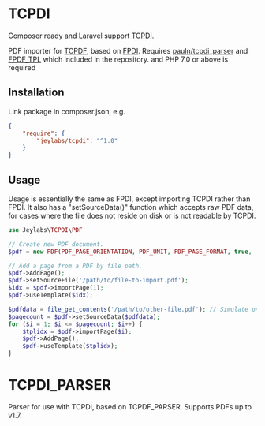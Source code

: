 TCPDI
=====

Composer ready and Laravel support [TCPDI](https://github.com/pauln/tcpdi).

PDF importer for [TCPDF](http://www.tcpdf.org/), based on [FPDI](http://www.setasign.de/products/pdf-php-solutions/fpdi/).
Requires [pauln/tcpdi_parser](https://github.com/pauln/tcpdi_parser) and [FPDF_TPL](http://www.setasign.de/products/pdf-php-solutions/fpdi/downloads/) which included in the repository.
and PHP 7.0 or above is required

Installation
------------

Link package in composer.json, e.g.

```json
{
    "require": {
        "jeylabs/tcpdi": "^1.0"
    }
}
```

Usage
-----

Usage is essentially the same as FPDI, except importing TCPDI rather than FPDI.  It also has a "setSourceData()" function which accepts raw PDF data, for cases where the file does not reside on disk or is not readable by TCPDI.

```php
use Jeylabs\TCPDI\PDF

// Create new PDF document.
$pdf = new PDF(PDF_PAGE_ORIENTATION, PDF_UNIT, PDF_PAGE_FORMAT, true, 'UTF-8', false);

// Add a page from a PDF by file path.
$pdf->AddPage();
$pdf->setSourceFile('/path/to/file-to-import.pdf');
$idx = $pdf->importPage(1);
$pdf->useTemplate($idx);

$pdfdata = file_get_contents('/path/to/other-file.pdf'); // Simulate only having raw data available.
$pagecount = $pdf->setSourceData($pdfdata); 
for ($i = 1; $i <= $pagecount; $i++) { 
    $tplidx = $pdf->importPage($i);
    $pdf->AddPage();
    $pdf->useTemplate($tplidx); 
}
```

TCPDI_PARSER
============

Parser for use with TCPDI, based on TCPDF_PARSER.  Supports PDFs up to v1.7.
